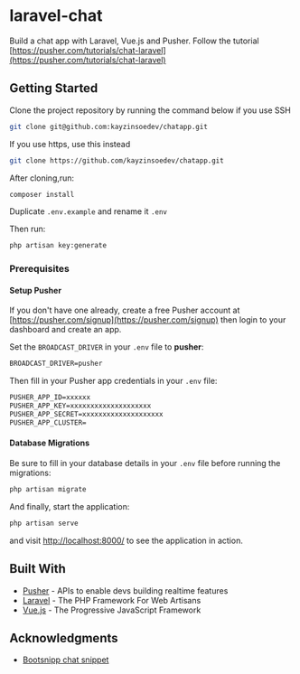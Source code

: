 # laravel-chat

Build a chat app with Laravel, Vue.js and Pusher. Follow the tutorial [https://pusher.com/tutorials/chat-laravel](https://pusher.com/tutorials/chat-laravel)

## Getting Started

Clone the project repository by running the command below if you use SSH

```bash
git clone git@github.com:kayzinsoedev/chatapp.git
```

If you use https, use this instead

```bash
git clone https://github.com/kayzinsoedev/chatapp.git
```

After cloning,run:

```bash
composer install
```

Duplicate `.env.example` and rename it `.env`

Then run:

```bash
php artisan key:generate
```

### Prerequisites

#### Setup Pusher

If you don't have one already, create a free Pusher account at [https://pusher.com/signup](https://pusher.com/signup) then login to your dashboard and create an app.

Set the `BROADCAST_DRIVER` in your `.env` file to **pusher**:

```txt
BROADCAST_DRIVER=pusher
```

Then fill in your Pusher app credentials in your `.env` file:

```txt
PUSHER_APP_ID=xxxxxx
PUSHER_APP_KEY=xxxxxxxxxxxxxxxxxxxx
PUSHER_APP_SECRET=xxxxxxxxxxxxxxxxxxxx
PUSHER_APP_CLUSTER=
```

#### Database Migrations

Be sure to fill in your database details in your `.env` file before running the migrations:

```bash
php artisan migrate
```

And finally, start the application:

```bash
php artisan serve
```

and visit [http://localhost:8000/](http://localhost:8000/) to see the application in action.

## Built With

* [Pusher](https://pusher.com/) - APIs to enable devs building realtime features
* [Laravel](https://laravel.com) - The PHP Framework For Web Artisans
* [Vue.js](https://vuejs.org) - The Progressive JavaScript Framework

## Acknowledgments

* [Bootsnipp chat snippet](http://bootsnipp.com/snippets/featured/collapsible-chat-widget)
